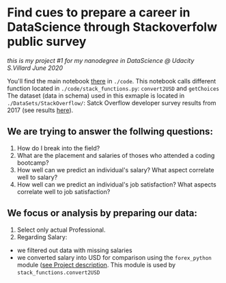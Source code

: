 # Find cues to prepare a career in DataScience through Stackoverfolw public survey

_this is my project #1 for my nanodegree in DataScience @ Udacity_  
_S.Villard June 2020_

You'll find the main notebook [there](./code/StackPublicSurvey.ipynb) in ```./code```. This notebook calls different function located in ```./code/stack_functions.py```: ```convert2USD``` and ```getChoices```  
The dataset (data in schema) used in this exmaple is located in ```./DataSets/StackOverflow/```: Satck Overflow developer survey results from 2017 (see results [here](https://insights.stackoverflow.com/survey/2017)). 



## We are trying to answer the follwing questions:

1. How do I break into the field?  
2. What are the placement and salaries of thoses who attended a coding bootcamp?  
3. How well can we predict an individual's salary? What aspect correlate well to salary?  
4. How well can we predict an individual's job satisfaction? What aspects correlate well to job satisfaction?
    
## We focus or analysis by preparing our data:

1. Select only actual Professional.
2. Regarding Salary:  
- we filtered out data with missing salaries
- we converted salary into USD for comparison using the ```forex_python``` module ([see Project description](https://pypi.org/project/forex-python/). This module is used by ```stack_functions.convert2USD```

